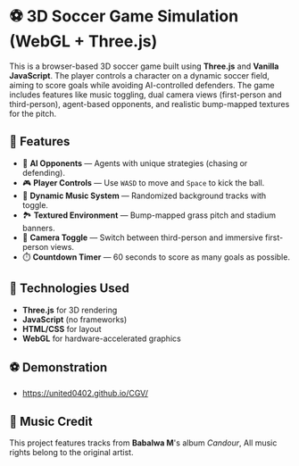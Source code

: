 # ⚽ 3D Soccer Game Simulation (WebGL + Three.js)

This is a browser-based 3D soccer game built using **Three.js** and **Vanilla JavaScript**. The player controls a character on a dynamic soccer field, aiming to score goals while avoiding AI-controlled defenders. The game includes features like music toggling, dual camera views (first-person and third-person), agent-based opponents, and realistic bump-mapped textures for the pitch.

## 🌟 Features

- 🧠 **AI Opponents** — Agents with unique strategies (chasing or defending).
- 🎮 **Player Controls** — Use `WASD` to move and `Space` to kick the ball.
- 🎵 **Dynamic Music System** — Randomized background tracks with toggle.
- 🏞️ **Textured Environment** — Bump-mapped grass pitch and stadium banners.
- 🎥 **Camera Toggle** — Switch between third-person and immersive first-person views.
- ⏱️ **Countdown Timer** — 60 seconds to score as many goals as possible.

## 🔧 Technologies Used

- **Three.js** for 3D rendering
- **JavaScript** (no frameworks)
- **HTML/CSS** for layout
- **WebGL** for hardware-accelerated graphics

## ⚽ Demonstration
- https://united0402.github.io/CGV/

## 🎵 Music Credit
This project features tracks from **Babalwa M**'s album *Candour*, All music rights belong to the original artist.

